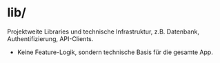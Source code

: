 # lib/

Projektweite Libraries und technische Infrastruktur, z.B. Datenbank, Authentifizierung, API-Clients.

- Keine Feature-Logik, sondern technische Basis für die gesamte App. 